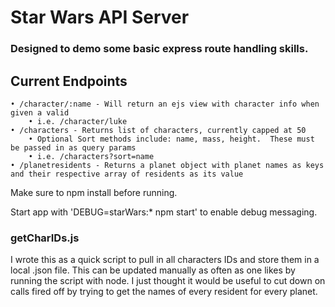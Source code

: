 # Star Wars API Server

### Designed to demo some basic express route handling skills.

## Current Endpoints
	• /character/:name - Will return an ejs view with character info when given a valid
		• i.e. /character/luke
	• /characters - Returns list of characters, currently capped at 50
		• Optional Sort methods include: name, mass, height.  These must be passed in as query params
		• i.e. /characters?sort=name
	• /planetresidents - Returns a planet object with planet names as keys and their respective array of residents as its value

Make sure to npm install before running.

Start app with 'DEBUG=starWars:* npm start' to enable debug messaging.

### getCharIDs.js ###
I wrote this as a quick script to pull in all characters IDs and store them in a local .json file.  This can be updated manually as often as one likes by running the script with node.  I just thought it would be useful to cut down on calls fired off by trying to get the names of every resident for every planet.
